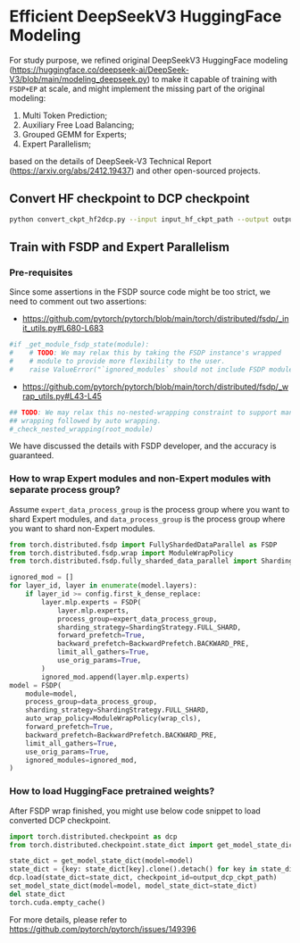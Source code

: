 # Efficient DeepSeekV3 HuggingFace Modeling

For study purpose, we refined original DeepSeekV3 HuggingFace modeling (https://huggingface.co/deepseek-ai/DeepSeek-V3/blob/main/modeling_deepseek.py) to make it capable of training with `FSDP+EP` at scale, and might implement the missing part of the original modeling:

1. Multi Token Prediction; 
2. Auxiliary Free Load Balancing; 
3. Grouped GEMM for Experts;
4. Expert Parallelism;

based on the details of DeepSeek-V3 Technical Report (https://arxiv.org/abs/2412.19437) and other open-sourced projects.

## Convert HF checkpoint to DCP checkpoint

``` bash
python convert_ckpt_hf2dcp.py --input input_hf_ckpt_path --output output_dcp_ckpt_path
```

## Train with FSDP and Expert Parallelism

### Pre-requisites

Since some assertions in the FSDP source code might be too strict, we need to comment out two assertions:

- https://github.com/pytorch/pytorch/blob/main/torch/distributed/fsdp/_init_utils.py#L680-L683
``` python
#if _get_module_fsdp_state(module):
#    # TODO: We may relax this by taking the FSDP instance's wrapped
#    # module to provide more flexibility to the user.
#    raise ValueError("`ignored_modules` should not include FSDP modules")
```

- https://github.com/pytorch/pytorch/blob/main/torch/distributed/fsdp/_wrap_utils.py#L43-L45
```python
## TODO: We may relax this no-nested-wrapping constraint to support manual
## wrapping followed by auto wrapping.
#_check_nested_wrapping(root_module)
```

We have discussed the details with FSDP developer, and the accuracy is guaranteed.

### How to wrap Expert modules and non-Expert modules with separate process group?

Assume `expert_data_process_group` is the process group where you want to shard Expert modules, and `data_process_group` is the process group where you want to shard non-Expert modules.

``` python
from torch.distributed.fsdp import FullyShardedDataParallel as FSDP
from torch.distributed.fsdp.wrap import ModuleWrapPolicy
from torch.distributed.fsdp.fully_sharded_data_parallel import ShardingStrategy, BackwardPrefetch

ignored_mod = []
for layer_id, layer in enumerate(model.layers):
    if layer_id >= config.first_k_dense_replace:
        layer.mlp.experts = FSDP(
            layer.mlp.experts, 
            process_group=expert_data_process_group,
            sharding_strategy=ShardingStrategy.FULL_SHARD, 
            forward_prefetch=True,
            backward_prefetch=BackwardPrefetch.BACKWARD_PRE,
            limit_all_gathers=True,
            use_orig_params=True,
        )
        ignored_mod.append(layer.mlp.experts)
model = FSDP(
    module=model,
    process_group=data_process_group,
    sharding_strategy=ShardingStrategy.FULL_SHARD,
    auto_wrap_policy=ModuleWrapPolicy(wrap_cls),
    forward_prefetch=True,
    backward_prefetch=BackwardPrefetch.BACKWARD_PRE,
    limit_all_gathers=True,
    use_orig_params=True,
    ignored_modules=ignored_mod,
)
```

### How to load HuggingFace pretrained weights?

After FSDP wrap finished, you might use below code snippet to load converted DCP checkpoint.

``` python
import torch.distributed.checkpoint as dcp
from torch.distributed.checkpoint.state_dict import get_model_state_dict, set_model_state_dict

state_dict = get_model_state_dict(model=model)
state_dict = {key: state_dict[key].clone().detach() for key in state_dict}
dcp.load(state_dict=state_dict, checkpoint_id=output_dcp_ckpt_path)
set_model_state_dict(model=model, model_state_dict=state_dict)
del state_dict
torch.cuda.empty_cache()
```


For more details, please refer to https://github.com/pytorch/pytorch/issues/149396
